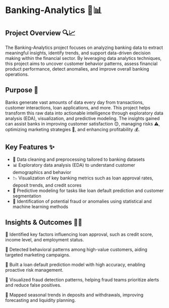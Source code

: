 # Banking-Analytics 🏦📊

## Project Overview 🔍📈

The Banking-Analytics project focuses on analyzing banking data to extract meaningful insights, identify trends, and support data-driven decision making within the financial sector. By leveraging data analytics techniques, this project aims to uncover customer behavior patterns, assess financial product performance, detect anomalies, and improve overall banking operations.

## Purpose 🎯

Banks generate vast amounts of data every day from transactions, customer interactions, loan applications, and more. This project helps transform this raw data into actionable intelligence through exploratory data analysis (EDA), visualization, and predictive modeling. The insights gained can assist banks in improving customer satisfaction 😊, managing risks ⚠️, optimizing marketing strategies 📣, and enhancing profitability 💰.

## Key Features ✨

- 🧹 Data cleaning and preprocessing tailored to banking datasets  
- 📊 Exploratory data analysis (EDA) to understand customer demographics and behavior  
- 📉 Visualization of key banking metrics such as loan approval rates, deposit trends, and credit scores  
- 🤖 Predictive modeling for tasks like loan default prediction and customer segmentation  
- 🚨 Identification of potential fraud or anomalies using statistical and machine learning methods
  
## Insights & Outcomes 🔎💡
📌 Identified key factors influencing loan approval, such as credit score, income level, and employment status.

📌 Detected behavioral patterns among high-value customers, aiding targeted marketing campaigns.

📌 Built a loan default prediction model with high accuracy, enabling proactive risk management.

📌 Visualized fraud detection patterns, helping fraud teams prioritize alerts and reduce false positives.

📌 Mapped seasonal trends in deposits and withdrawals, improving forecasting and liquidity planning.



